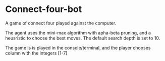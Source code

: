 # Connect-four-bot
A game of connect four played against the computer.

The agent uses the mini-max algorithm with apha-beta pruning, and a heusristic to choose the best moves. The default search depth is set to 10.

The game is is played in the console/terminal, and the player chooses column with the integers [1-7]

